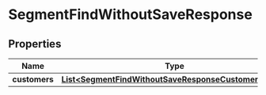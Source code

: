 

# SegmentFindWithoutSaveResponse


## Properties

| Name | Type | Description | Notes |
|------------ | ------------- | ------------- | -------------|
|**customers** | [**List&lt;SegmentFindWithoutSaveResponseCustomersInner&gt;**](SegmentFindWithoutSaveResponseCustomersInner.md) |  |  [optional] |



